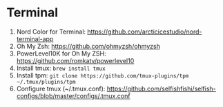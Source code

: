 # Terminal
1. Nord Color for Terminal: https://github.com/arcticicestudio/nord-terminal-app 
2. Oh My Zsh: https://github.com/ohmyzsh/ohmyzsh
3. PowerLevel10K for Oh My ZSH: https://github.com/romkatv/powerlevel10
4. Install tmux: `brew install tmux`
5. Install tpm: `git clone https://github.com/tmux-plugins/tpm ~/.tmux/plugins/tpm`
6. Configure tmux (~/.tmux.conf): https://github.com/selfishfishi/selfish-configs/blob/master/configs/.tmux.conf
